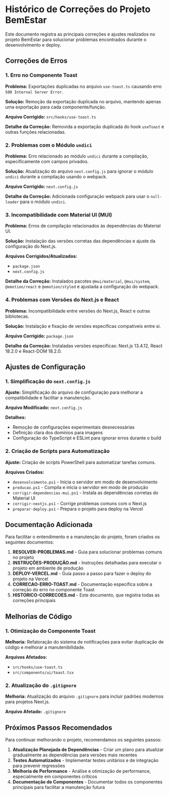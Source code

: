 # Histórico de Correções do Projeto BemEstar

Este documento registra as principais correções e ajustes realizados no projeto BemEstar para solucionar problemas encontrados durante o desenvolvimento e deploy.

## Correções de Erros

### 1. Erro no Componente Toast

**Problema:** Exportações duplicadas no arquivo `use-toast.ts` causando erro `500 Internal Server Error`.

**Solução:** Remoção da exportação duplicada no arquivo, mantendo apenas uma exportação para cada componente/função.

**Arquivo Corrigido:** `src/hooks/use-toast.ts`

**Detalhe da Correção:** Removida a exportação duplicada do hook `useToast` e outras funções relacionadas.

### 2. Problemas com o Módulo `undici`

**Problema:** Erro relacionado ao módulo `undici` durante a compilação, especificamente com campos privados.

**Solução:** Atualização do arquivo `next.config.js` para ignorar o módulo `undici` durante a compilação usando o webpack.

**Arquivo Corrigido:** `next.config.js`

**Detalhe da Correção:** Adicionada configuração webpack para usar o `null-loader` para o módulo `undici`.

### 3. Incompatibilidade com Material UI (MUI)

**Problema:** Erros de compilação relacionados às dependências do Material UI.

**Solução:** Instalação das versões corretas das dependências e ajuste da configuração do Next.js.

**Arquivos Corrigidos/Atualizados:**
- `package.json`
- `next.config.js`

**Detalhe da Correção:** Instalados pacotes `@mui/material`, `@mui/system`, `@emotion/react` e `@emotion/styled` e ajustada a configuração do webpack.

### 4. Problemas com Versões do Next.js e React

**Problema:** Incompatibilidade entre versões do Next.js, React e outras bibliotecas.

**Solução:** Instalação e fixação de versões específicas compatíveis entre si.

**Arquivo Corrigido:** `package.json`

**Detalhe da Correção:** Instaladas versões específicas: Next.js 13.4.12, React 18.2.0 e React-DOM 18.2.0.

## Ajustes de Configuração

### 1. Simplificação do `next.config.js`

**Ajuste:** Simplificação do arquivo de configuração para melhorar a compatibilidade e facilitar a manutenção.

**Arquivo Modificado:** `next.config.js`

**Detalhes:**
- Remoção de configurações experimentais desnecessárias
- Definição clara dos domínios para imagens
- Configuração do TypeScript e ESLint para ignorar erros durante o build

### 2. Criação de Scripts para Automatização

**Ajuste:** Criação de scripts PowerShell para automatizar tarefas comuns.

**Arquivos Criados:**
- `desenvolvimento.ps1` - Inicia o servidor em modo de desenvolvimento
- `producao.ps1` - Compila e inicia o servidor em modo de produção
- `corrigir-dependencias-mui.ps1` - Instala as dependências corretas do Material UI
- `corrigir-nextjs.ps1` - Corrige problemas comuns com o Next.js
- `preparar-deploy.ps1` - Prepara o projeto para deploy na Vercel

## Documentação Adicionada

Para facilitar o entendimento e a manutenção do projeto, foram criados os seguintes documentos:

1. **RESOLVER-PROBLEMAS.md** - Guia para solucionar problemas comuns no projeto
2. **INSTRUÇÕES-PRODUÇÃO.md** - Instruções detalhadas para executar o projeto em ambiente de produção
3. **DEPLOY-VERCEL.md** - Guia passo a passo para fazer o deploy do projeto na Vercel
4. **CORRECAO-ERRO-TOAST.md** - Documentação específica sobre a correção do erro no componente Toast
5. **HISTORICO-CORRECOES.md** - Este documento, que registra todas as correções principais

## Melhorias de Código

### 1. Otimização do Componente Toast

**Melhoria:** Refatoração do sistema de notificações para evitar duplicação de código e melhorar a manutenibilidade.

**Arquivos Afetados:**
- `src/hooks/use-toast.ts`
- `src/components/ui/toast.tsx`

### 2. Atualização do `.gitignore`

**Melhoria:** Atualização do arquivo `.gitignore` para incluir padrões modernos para projetos Next.js.

**Arquivo Afetado:** `.gitignore`

## Próximos Passos Recomendados

Para continuar melhorando o projeto, recomendamos os seguintes passos:

1. **Atualização Planejada de Dependências** - Criar um plano para atualizar gradualmente as dependências para versões mais recentes
2. **Testes Automatizados** - Implementar testes unitários e de integração para prevenir regressões
3. **Melhoria de Performance** - Análise e otimização de performance, especialmente em componentes críticos
4. **Documentação de Componentes** - Documentar todos os componentes principais para facilitar a manutenção futura 